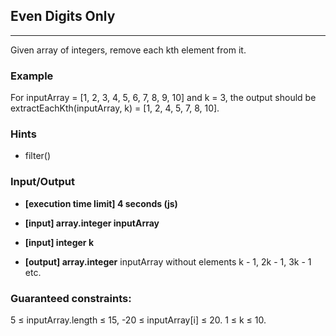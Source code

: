 ## Even Digits Only
---
Given array of integers, remove each kth element from it.

### Example
For inputArray = [1, 2, 3, 4, 5, 6, 7, 8, 9, 10] and k = 3, the output should be
extractEachKth(inputArray, k) = [1, 2, 4, 5, 7, 8, 10].

### Hints
-   filter()

### Input/Output
- **[execution time limit] 4 seconds (js)**
- **[input] array.integer inputArray**
- **[input] integer k**

- **[output] array.integer**
inputArray without elements k - 1, 2k - 1, 3k - 1 etc.

### Guaranteed constraints:
5 ≤ inputArray.length ≤ 15,
-20 ≤ inputArray[i] ≤ 20.
1 ≤ k ≤ 10.